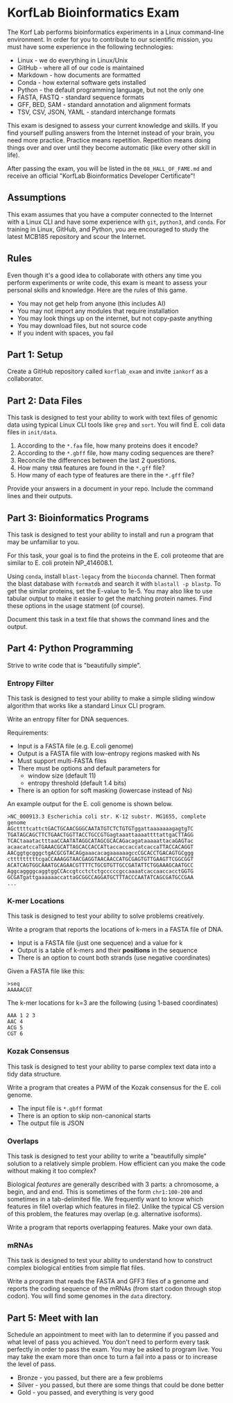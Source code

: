 KorfLab Bioinformatics Exam
===========================

The Korf Lab performs bioinformatics experiments in a Linux command-line
environment. In order for you to contribute to our scientific mission, you must
have some experience in the following technologies:

- Linux - we do everything in Linux/Unix
- GitHub - where all of our code is maintained
- Markdown - how documents are formatted
- Conda - how external software gets installed
- Python - the default programming language, but not the only one
- FASTA, FASTQ - standard sequence formats
- GFF, BED, SAM - standard annotation and alignment formats
- TSV, CSV, JSON, YAML - standard interchange formats

This exam is designed to assess your current knowledge and skills. If you find
yourself pulling answers from the Internet instead of your brain, you need more
practice. Practice means repetition. Repetition means doing things over and
over until they become automatic (like every other skill in life).

After passing the exam, you will be listed in the `08_HALL_OF_FAME.md` and
receive an official "KorfLab Bioinformatics Developer Certificate"!


## Assumptions ##

This exam assumes that you have a computer connected to the Internet with a
Linux CLI and have some experience with `git`, `python3`, and `conda`. For
training in Linux, GitHub, and Python, you are encouraged to study the latest
MCB185 repository and scour the Internet.


## Rules ##

Even though it's a good idea to collaborate with others any time you perform
experiments or write code, this exam is meant to assess your personal skills
and knowledge. Here are the rules of this game.

- You may not get help from anyone (this includes AI)
- You may not import any modules that require installation
- You may look things up on the internet, but not copy-paste anything
- You may download files, but not source code
- If you indent with spaces, you fail


## Part 1: Setup ##

Create a GitHub repository called `korflab_exam` and invite `iankorf` as a
collaborator.


## Part 2: Data Files ##

This task is designed to test your ability to work with text files of genomic
data using typical Linux CLI tools like `grep` and `sort`. You will find E.
coli data files in `init/data`.

1. According to the `*.faa` file, how many proteins does it encode?
2. According to the `*.gbff` file, how many coding sequences are there?
3. Reconcile the differences between the last 2 questions.
4. How many `tRNA` features are found in the `*.gff` file?
5. How many of each type of features are there in the `*.gff` file?

Provide your answers in a document in your repo. Include the command lines and
their outputs.


## Part 3: Bioinformatics Programs ##

This task is designed to test your ability to install and run a program that
may be unfamiliar to you.

For this task, your goal is to find the proteins in the E. coli proteome that
are similar to E. coli protein NP_414608.1.

Using `conda`, install `blast-legacy` from the `bioconda` channel. Then format
the blast database with `formatdb` and search it with `blastall -p blastp`. To
get the similar proteins, set the E-value to 1e-5. You may also like to use
tabular output to make it easier to get the matching protein names. Find these
options in the usage statment (of course).

Document this task in a text file that shows the command lines and the output.


## Part 4: Python Programming ##

Strive to write code that is "beautifully simple".

### Entropy Filter

This task is designed to test your ability to make a simple sliding window
algorithm that works like a standard Linux CLI program.

Write an entropy filter for DNA sequences.

Requirements:

- Input is a FASTA file (e.g. E.coli genome)
- Output is a FASTA file with low-entropy regions masked with Ns
- Must support multi-FASTA files
- There must be options and default parameters for
	- window size (default 11)
	- entropy threshold (default 1.4 bits)
- There is an option for soft masking (lowercase instead of Ns)

An example output for the E. coli genome is shown below.

```
>NC_000913.3 Escherichia coli str. K-12 substr. MG1655, complete genome
AGcttttcattctGACTGCAACGGGCAATATGTCTCTGTGTggattaaaaaaagagtgTC
TGATAGCAGCTTCTGAACTGGTTACCTGCCGTGagtaaattaaaattttattgaCTTAGG
TCACtaaatactttaaCCAATATAGGCATAGCGCACAGacagataaaaattacaGAGTac
acaacatccaTGAAACGCATTAGCACCACCATtaccaccaccatcaccaTTACCACAGGT
AACggtgcgggctgACGCGTACAGgaaacacagaaaaaagccCGCACCTGACAGTGCggg
ctttttttttcgaCCAAAGGTAACGAGGTAACAACCATGCGAGTGTTGAAGTTCGGCGGT
ACATCAGTGGCAAATGCAGAACGTTTTCTGCGTGTTGCCGATATTCTGGAAAGCAATGCC
AggcaggggcaggtggCCAccgtcctctctgcccccgccaaaatcaccaaccacctGGTG
GCGATgattgaaaaaaccattaGCGGCCAGGATGCTTTACCCAATATCAGCGATGCCGAA
...
```

### K-mer Locations

This task is designed to test your ability to solve problems creatively.

Write a program that reports the locations of k-mers in a FASTA file of DNA.

- Input is a FASTA file (just one sequence) and a value for k
- Output is a table of k-mers and their **positions** in the sequence
- There is an option to count both strands (use negative coordinates)

Given a FASTA file like this:

```
>seq
AAAAACGT
```

The k-mer locations for k=3 are the following (using 1-based coordinates)

```
AAA 1 2 3
AAC 4
ACG 5
CGT 6
```

### Kozak Consensus

This task is designed to test your ability to parse complex text data into a
tidy data structure.

Write a program that creates a PWM of the Kozak consensus for the E. coli
genome.

- The input file is `*.gbff` format
- There is an option to skip non-canonical starts
- The output file is JSON

### Overlaps

This task is designed to test your ability to write a "beautifully simple"
solution to a relatively simple problem. How efficient can you make the code
without making it too complex?

Biological _features_ are generally described with 3 parts: a chromosome, a
begin, and and end. This is sometimes of the form `chr1:100-200` and sometimes
in a tab-delimited file. We frequently want to know which features in file1
overlap which features in file2. Unlike the typical CS version of this problem,
the features may overlap (e.g. alternative isoforms).

Write a program that reports overlapping features. Make your own data.

### mRNAs

This task is designed to test your ability to understand how to construct
complex biological entities from simple flat files.

Write a program that reads the FASTA and GFF3 files of a genome and reports the
coding sequence of the mRNAs (from start codon through stop codon). You will
find some genomes in the `data` directory.


## Part 5: Meet with Ian ##

Schedule an appointment to meet with Ian to determine if you passed and what
level of pass you achieved. You don't need to perform every task perfectly in
order to pass the exam. You may be asked to program live. You may take the exam
more than once to turn a fail into a pass or to increase the level of pass.

- Bronze - you passed, but there are a few problems
- Silver - you passed, but there are some things that could be done better
- Gold - you passed, and everything is very good
